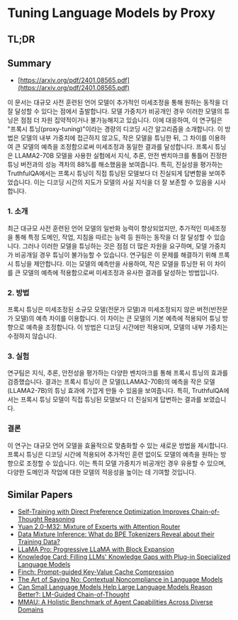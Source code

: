 # Tuning Language Models by Proxy
## TL;DR
## Summary
- [https://arxiv.org/pdf/2401.08565.pdf](https://arxiv.org/pdf/2401.08565.pdf)

이 문서는 대규모 사전 훈련된 언어 모델이 추가적인 미세조정을 통해 원하는 동작을 더 잘 달성할 수 있다는 점에서 출발합니다. 모델 가중치가 비공개인 경우 이러한 모델의 튜닝은 점점 더 자원 집약적이거나 불가능해지고 있습니다. 이에 대응하여, 이 연구팀은 "프록시 튜닝(proxy-tuning)"이라는 경량의 디코딩 시간 알고리즘을 소개합니다. 이 방법은 모델의 내부 가중치에 접근하지 않고도, 작은 모델을 튜닝한 뒤, 그 차이를 이용하여 큰 모델의 예측을 조정함으로써 미세조정과 동일한 결과를 달성합니다. 프록시 튜닝은 LLAMA2-70B 모델을 사용한 실험에서 지식, 추론, 안전 벤치마크를 통틀어 진정한 튜닝 버전과의 성능 격차의 88%를 해소했음을 보여줍니다. 특히, 진실성을 평가하는 TruthfulQA에서는 프록시 튜닝이 직접 튜닝된 모델보다 더 진실되게 답변함을 보여주었습니다. 이는 디코딩 시간의 지도가 모델의 사실 지식을 더 잘 보존할 수 있음을 시사합니다.

### 1. 소개

최근 대규모 사전 훈련된 언어 모델의 일반화 능력이 향상되었지만, 추가적인 미세조정을 통해 특정 도메인, 작업, 지침을 따르는 능력 등 원하는 동작을 더 잘 달성할 수 있습니다. 그러나 이러한 모델을 튜닝하는 것은 점점 더 많은 자원을 요구하며, 모델 가중치가 비공개일 경우 튜닝이 불가능할 수 있습니다. 연구팀은 이 문제를 해결하기 위해 프록시 튜닝을 제안합니다. 이는 모델의 예측만을 사용하여, 작은 모델을 튜닝한 뒤 이 차이를 큰 모델의 예측에 적용함으로써 미세조정과 유사한 결과를 달성하는 방법입니다.

### 2. 방법

프록시 튜닝은 미세조정된 소규모 모델(전문가 모델)과 미세조정되지 않은 버전(반전문가 모델)의 예측 차이를 이용합니다. 이 차이는 큰 모델의 기본 예측에 적용되어 튜닝 방향으로 예측을 조정합니다. 이 방법은 디코딩 시간에만 적용되며, 모델의 내부 가중치는 수정하지 않습니다.

### 3. 실험

연구팀은 지식, 추론, 안전성을 평가하는 다양한 벤치마크를 통해 프록시 튜닝의 효과를 검증했습니다. 결과는 프록시 튜닝이 큰 모델(LLAMA2-70B)의 예측을 작은 모델(LLAMA2-7B)의 튜닝 효과에 가깝게 만들 수 있음을 보여줍니다. 특히, TruthfulQA에서는 프록시 튜닝 모델이 직접 튜닝된 모델보다 더 진실되게 답변하는 결과를 보였습니다.

### 결론

이 연구는 대규모 언어 모델을 효율적으로 맞춤화할 수 있는 새로운 방법을 제시합니다. 프록시 튜닝은 디코딩 시간에 적용되어 추가적인 훈련 없이도 모델의 예측을 원하는 방향으로 조정할 수 있습니다. 이는 특히 모델 가중치가 비공개인 경우 유용할 수 있으며, 다양한 도메인과 작업에 대한 모델의 적응성을 높이는 데 기여할 것입니다.

## Similar Papers
- [Self-Training with Direct Preference Optimization Improves Chain-of-Thought Reasoning](2407.18248.md)
- [Yuan 2.0-M32: Mixture of Experts with Attention Router](2405.17976.md)
- [Data Mixture Inference: What do BPE Tokenizers Reveal about their Training Data?](2407.16607.md)
- [LLaMA Pro: Progressive LLaMA with Block Expansion](2401.02415.md)
- [Knowledge Card: Filling LLMs' Knowledge Gaps with Plug-in Specialized Language Models](2305.09955.md)
- [Finch: Prompt-guided Key-Value Cache Compression](2408.00167.md)
- [The Art of Saying No: Contextual Noncompliance in Language Models](2407.12043.md)
- [Can Small Language Models Help Large Language Models Reason Better?: LM-Guided Chain-of-Thought](2404.03414.md)
- [MMAU: A Holistic Benchmark of Agent Capabilities Across Diverse Domains](2407.18961.md)
